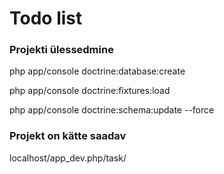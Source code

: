Todo list
========================

### Projekti ülessedmine

php app/console doctrine:database:create  

php app/console doctrine:fixtures:load  

php app/console doctrine:schema:update --force  

### Projekt on kätte saadav
localhost/app_dev.php/task/
